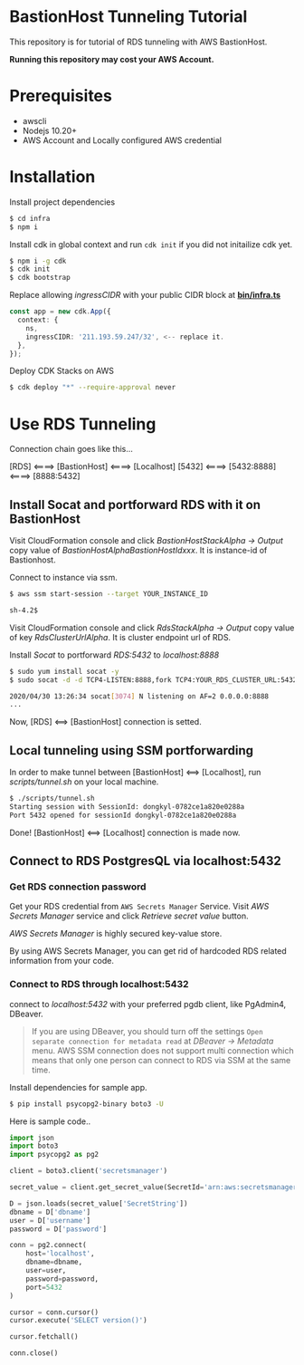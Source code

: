 # BastionHost Tunneling Tutorial

This repository is for tutorial of RDS tunneling with AWS BastionHost.

**Running this repository may cost your AWS Account.**

# Prerequisites

- awscli
- Nodejs 10.20+
- AWS Account and Locally configured AWS credential

# Installation

Install project dependencies

```bash
$ cd infra
$ npm i
```

Install cdk in global context and run `cdk init` if you did not initailize cdk yet.

```bash
$ npm i -g cdk
$ cdk init
$ cdk bootstrap
```

Replace allowing *ingressCIDR* with your public CIDR block at [**bin/infra.ts**](bin/infra.ts)

```typescript
const app = new cdk.App({
  context: {
    ns,
    ingressCIDR: '211.193.59.247/32', <-- replace it.
  },
});
```

Deploy CDK Stacks on AWS

```bash
$ cdk deploy "*" --require-approval never
```

# Use RDS Tunneling

Connection chain goes like this...

[RDS] <====> [BastionHost] <====> [Localhost]
[5432] <====> [5432:8888] <====> [8888:5432]


## Install Socat and portforward RDS with it on BastionHost

Visit CloudFormation console and click *BastionHostStackAlpha -> Output*
copy value of *BastionHostAlphaBastionHostIdxxx*.
It is instance-id of Bastionhost.

Connect to instance via ssm.

```bash
$ aws ssm start-session --target YOUR_INSTANCE_ID

sh-4.2$
```

Visit CloudFormation console and click *RdsStackAlpha -> Output*
copy value of key *RdsClusterUrlAlpha*. It is cluster endpoint url of RDS.

Install *Socat* to portforward *RDS:5432* to *localhost:8888*

```bash
$ sudo yum install socat -y
$ sudo socat -d -d TCP4-LISTEN:8888,fork TCP4:YOUR_RDS_CLUSTER_URL:5432

2020/04/30 13:26:34 socat[3074] N listening on AF=2 0.0.0.0:8888
...
```

Now, [RDS] <==> [BastionHost] connection is setted.

## Local tunneling using SSM portforwarding

In order to make tunnel between [BastionHost] <==> [Localhost], run *scripts/tunnel.sh* on your local machine.

```bash
$ ./scripts/tunnel.sh
Starting session with SessionId: dongkyl-0782ce1a820e0288a
Port 5432 opened for sessionId dongkyl-0782ce1a820e0288a
```

Done! [BastionHost] <==> [Localhost] connection is made now.

## Connect to RDS PostgresQL via localhost:5432

### Get RDS connection password

Get your RDS credential from `AWS Secrets Manager` Service. Visit *AWS Secrets Manager* service and click *Retrieve secret value* button.

*AWS Secrets Manager* is highly secured key-value store.

By using AWS Secrets Manager, you can get rid of hardcoded RDS related information from your code.

### Connect to RDS through localhost:5432

connect to *localhost:5432* with your preferred pgdb client, like PgAdmin4, DBeaver.

> If you are using DBeaver, you should turn off the settings `Open separate connection for metadata read` at *DBeaver -> Metadata* menu.
> AWS SSM connection does not support multi connection which means that only one person can connect to RDS via SSM at the same time.

Install dependencies for sample app.
```bash
$ pip install psycopg2-binary boto3 -U
```

Here is sample code..

```python
import json
import boto3
import psycopg2 as pg2

client = boto3.client('secretsmanager')

secret_value = client.get_secret_value(SecretId='arn:aws:secretsmanager:ap-northeast-2:929831892372:secret:RdsClusterAlphaSecretxxx-xxx-xxx')

D = json.loads(secret_value['SecretString'])
dbname = D['dbname']
user = D['username']
password = D['password']

conn = pg2.connect(
    host='localhost',
    dbname=dbname,
    user=user,
    password=password,
    port=5432
)

cursor = conn.cursor()
cursor.execute('SELECT version()')

cursor.fetchall()

conn.close()
```
